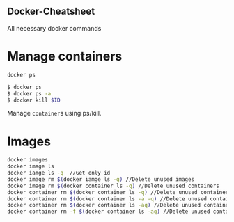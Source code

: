 ## Docker-Cheatsheet
All necessary docker commands 


# Manage containers

`docker ps`

```bash
$ docker ps
$ docker ps -a
$ docker kill $ID
```

Manage `container`s using ps/kill.


# Images
```bash
docker images
docker image ls
docker iamge ls -q  //Get only id
docker image rm $(docker iamge ls -q) //Delete unused images
docker image rm $(docker container ls -q) //Delete unused containers
docker container rm $(docker container ls -q) //Delete unused containers
docker container rm $(docker container ls -a -q) //Delete unused containers
docker container rm $(docker container ls -aq) //Delete unused containers
docker container rm -f $(docker container ls -aq) //Delete unused containers forcefully
```

